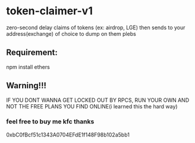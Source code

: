 # token-claimer-v1
zero-second delay claims of tokens (ex: airdrop, LGE) then sends to your address(exchange) of choice to dump on them plebs

## Requirement: 
npm install ethers

## Warning!!!
IF YOU DONT WANNA GET LOCKED OUT BY RPCS, RUN YOUR OWN AND NOT THE FREE PLANS YOU FIND ONLINE(i learned this the hard way)

### feel free to buy me kfc thanks
0xbC0fBcf51c1343A0704EFdE1f148F98b102a5bb1


